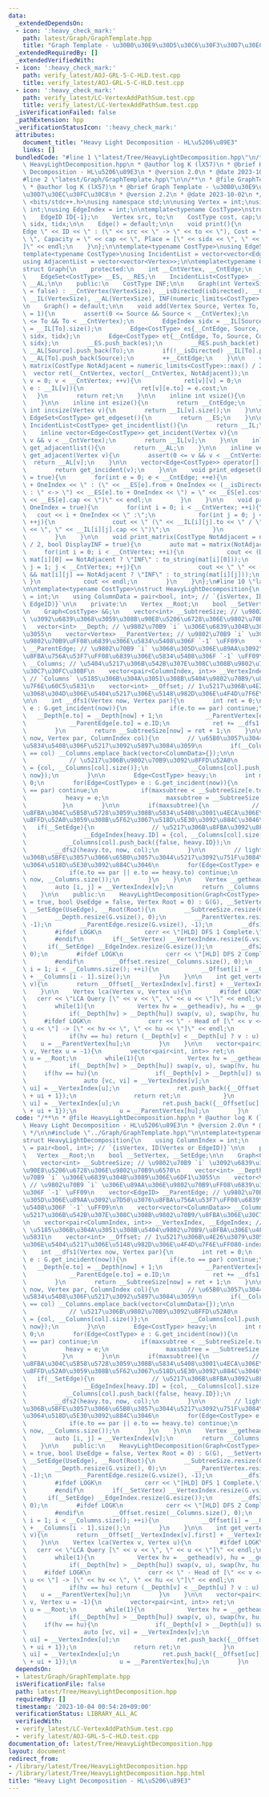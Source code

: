 ```yaml
---
data:
  _extendedDependsOn:
  - icon: ':heavy_check_mark:'
    path: latest/Graph/GraphTemplate.hpp
    title: "Graph Template - \u30B0\u30E9\u30D5\u30C6\u30F3\u30D7\u30EC\u30FC\u30C8"
  _extendedRequiredBy: []
  _extendedVerifiedWith:
  - icon: ':heavy_check_mark:'
    path: verify_latest/AOJ-GRL-5-C-HLD.test.cpp
    title: verify_latest/AOJ-GRL-5-C-HLD.test.cpp
  - icon: ':heavy_check_mark:'
    path: verify_latest/LC-VertexAddPathSum.test.cpp
    title: verify_latest/LC-VertexAddPathSum.test.cpp
  _isVerificationFailed: false
  _pathExtension: hpp
  _verificationStatusIcon: ':heavy_check_mark:'
  attributes:
    document_title: "Heavy Light Decomposition - HL\u5206\u89E3"
    links: []
  bundledCode: "#line 1 \"latest/Tree/HeavyLightDecomposition.hpp\"\n/**\n * @file\
    \ HeavyLightDecomposition.hpp\n * @author log K (lX57)\n * @brief Heavy Light\
    \ Decomposition - HL\u5206\u89E3\n * @version 2.0\n * @date 2023-10-04\n */\n\n\
    #line 2 \"latest/Graph/GraphTemplate.hpp\"\n\n/**\n * @file GraphTemplate.hpp\n\
    \ * @author log K (lX57)\n * @brief Graph Template - \u30B0\u30E9\u30D5\u30C6\u30F3\
    \u30D7\u30EC\u30FC\u30C8\n * @version 2.2\n * @date 2023-10-02\n */\n\n#include\
    \ <bits/stdc++.h>\nusing namespace std;\n\nusing Vertex = int;\nusing EdgeID =\
    \ int;\nusing EdgeIndex = int;\n\ntemplate<typename CostType>\nstruct Edge{\n\
    \    EdgeID ID{-1};\n    Vertex src, to;\n    CostType cost, cap;\n    EdgeIndex\
    \ sidx, tidx;\n\n    Edge() = default;\n\n    void print(){\n        cerr << \"\
    Edge \" << ID << \" : (\" << src << \" -> \" << to << \"), Cost = \" << cost <<\
    \ \", Capacity = \" << cap << \", Place = [\" << sidx << \", \" << tidx << \"\
    ]\" << endl;\n    }\n};\n\ntemplate<typename CostType>\nusing EdgeSet = vector<Edge<CostType>>;\n\
    template<typename CostType>\nusing IncidentList = vector<vector<Edge<CostType>>>;\n\
    using AdjacentList = vector<vector<Vertex>>;\n\ntemplate<typename CostType>\n\
    struct Graph{\n    protected:\n    int __CntVertex, __CntEdge;\n    bool __isDirected;\n\
    \    EdgeSet<CostType> __ES, __RES;\n    IncidentList<CostType> __IL;\n    AdjacentList\
    \ __AL;\n\n    public:\n    CostType INF;\n\n    Graph(int VertexSize, bool isDirected\
    \ = false) : __CntVertex(VertexSize), __isDirected(isDirected), __CntEdge(0),\
    \ __IL(VertexSize), __AL(VertexSize), INF(numeric_limits<CostType>::max() / 2){}\n\
    \n    Graph() = default;\n\n    void add(Vertex Source, Vertex To, CostType Cost\
    \ = 1){\n        assert(0 <= Source && Source < __CntVertex);\n        assert(0\
    \ <= To && To < __CntVertex);\n        EdgeIndex sidx = __IL[Source].size(), tidx\
    \ = __IL[To].size();\n        Edge<CostType> es{__CntEdge, Source, To, Cost, 1,\
    \ sidx, tidx};\n        Edge<CostType> et{__CntEdge, To, Source, Cost, 1, tidx,\
    \ sidx};\n        __ES.push_back(es);\n        __RES.push_back(et);\n        __IL[Source].push_back(es),\
    \ __AL[Source].push_back(To);\n        if(!__isDirected) __IL[To].push_back(et),\
    \ __AL[To].push_back(Source);\n        ++__CntEdge;\n    }\n\n    vector<vector<CostType>>\
    \ matrix(CostType NotAdjacent = numeric_limits<CostType>::max() / 2){\n      \
    \  vector ret(__CntVertex, vector(__CntVertex, NotAdjacent));\n        for(Vertex\
    \ v = 0; v < __CntVertex; ++v){\n            ret[v][v] = 0;\n            for(auto\
    \ e : __IL[v]){\n                ret[v][e.to] = e.cost;\n            }\n     \
    \   }\n        return ret;\n    }\n\n    inline int vsize(){\n        return __CntVertex;\n\
    \    }\n\n    inline int esize(){\n        return __CntEdge;\n    }\n\n    inline\
    \ int incsize(Vertex v){\n        return __IL[v].size();\n    }\n\n    inline\
    \ EdgeSet<CostType> get_edgeset(){\n        return __ES;\n    }\n\n    inline\
    \ IncidentList<CostType> get_incidentlist(){\n        return __IL;\n    }\n\n\
    \    inline vector<Edge<CostType>> get_incident(Vertex v){\n        assert(0 <=\
    \ v && v < __CntVertex);\n        return __IL[v];\n    }\n\n    inline AdjacentList\
    \ get_adjacentlist(){\n        return __AL;\n    }\n\n    inline vector<Vertex>\
    \ get_adjacent(Vertex v){\n        assert(0 <= v && v < __CntVertex);\n      \
    \  return __AL[v];\n    }\n\n    vector<Edge<CostType>> operator[](Vertex v){\n\
    \        return get_incident(v);\n    }\n\n    void print_edgeset(bool OneIndex\
    \ = true){\n        for(int e = 0; e < __CntEdge; ++e){\n            cout << e\
    \ + OneIndex << \" : (\" << __ES[e].from + OneIndex << (__isDirected ? \" -> \"\
    \ : \" <-> \") << __ES[e].to + OneIndex << \") = \" << __ES[e].cost << \" (\"\
    \ << __ES[e].cap << \")\" << endl;\n        }\n    }\n\n    void print_incidentlist(bool\
    \ OneIndex = true){\n        for(int i = 0; i < __CntVertex; ++i){\n         \
    \   cout << i + OneIndex << \" :\";\n            for(int j = 0; j < __IL[i].size();\
    \ ++j){\n                cout << \" (\" << __IL[i][j].to << \" / \" << __IL[i][j].cost\
    \ << \", \" << __IL[i][j].cap << \")\";\n            }\n            cout << endl;\n\
    \        }\n    }\n\n    void print_matrix(CostType NotAdjacent = numeric_limits<CostType>::max()\
    \ / 2, bool DisplayINF = true){\n        auto mat = matrix(NotAdjacent);\n   \
    \     for(int i = 0; i < __CntVertex; ++i){\n            cout << (DisplayINF &&\
    \ mat[i][0] == NotAdjacent ? \"INF\" : to_string(mat[i][0]));\n            for(int\
    \ j = 1; j < __CntVertex; ++j){\n                cout << \" \" << (DisplayINF\
    \ && mat[i][j] == NotAdjacent ? \"INF\" : to_string(mat[i][j]));\n           \
    \ }\n            cout << endl;\n        }\n    }\n};\n#line 10 \"latest/Tree/HeavyLightDecomposition.hpp\"\
    \n\ntemplate<typename CostType>\nstruct HeavyLightDecomposition{\n    using ColumnIndex\
    \ = int;\n    using ColumnData = pair<bool, int>; // `{isVertex, ID(Vertex or\
    \ EdgeID)}`\n\n    private:\n    Vertex __Root;\n    bool __SetVertex, __SetEdge;\n\
    \n    Graph<CostType> &G;\n    vector<int> __SubtreeSize; // \u9802\u70B9 `i`\
    \ \u3092\u6839\u3068\u3059\u308B\u90E8\u5206\u6728\u306E\u9802\u70B9\u6570\n \
    \   vector<int> __Depth; // \u9802\u70B9 `i` \u306E\u6839\u304B\u3089\u306E\u6DF1\
    \u3055\n    vector<Vertex> __ParentVertex; // \u9802\u70B9 `i` \u306E\u89AA\u306E\
    \u9802\u70B9\uFF08\u6839\u306E\u5834\u5408\u306F `-1` \uFF09\n    vector<EdgeID>\
    \ __ParentEdge; // \u9802\u70B9 `i` \u3068\u305D\u306E\u89AA\u3092\u7D50\u3076\
    \u8FBA\u756A\u53F7\uFF08\u6839\u306E\u5834\u5408\u306F `-1` \uFF09\n\n    vector<vector<ColumnData>>\
    \ __Columns; // \u5404\u5217\u306B\u542B\u307E\u308C\u308B\u9802\u70B9/\u8FBA\u306E\
    \u30C7\u30FC\u30BF\n    vector<pair<ColumnIndex, int>> __VertexIndex, __EdgeIndex;\
    \ // `Columns` \u5185\u306B\u304A\u3051\u308B\u5404\u9802\u70B9/\u8FBA\u306E\u4F4D\
    \u7F6E\u60C5\u5831\n    vector<int> __Offset; // 1\u5217\u306B\u4E26\u3079\u305F\
    \u3068\u304D\u306E\u5404\u5217\u306E\u5148\u982D\u306E\u4F4D\u7F6E\uFF080-index\uFF09\
    \n\n    int __dfs1(Vertex now, Vertex par){\n        int ret = 0;\n        for(Edge<CostType>\
    \ e : G.get_incident(now)){\n            if(e.to == par) continue;\n         \
    \   __Depth[e.to] = __Depth[now] + 1;\n            __ParentVertex[e.to] = now;\n\
    \            __ParentEdge[e.to] = e.ID;\n            ret += __dfs1(e.to, now);\n\
    \        }\n        return __SubtreeSize[now] = ret + 1;\n    }\n\n    void __dfs2(Vertex\
    \ now, Vertex par, ColumnIndex col){\n        // \u65B0\u3057\u3044\u5217\u306E\
    \u5834\u5408\u306F\u5217\u3092\u5897\u3084\u3059\n        if(__Columns.size()\
    \ == col) __Columns.emplace_back(vector<ColumnData>{});\n\n        if(__SetVertex){\n\
    \            // \u5217\u306B\u9802\u70B9\u3092\u8FFD\u52A0\n            __VertexIndex[now]\
    \ = {col, __Columns[col].size()};\n            __Columns[col].push_back({true,\
    \ now});\n        }\n\n        Edge<CostType> heavy;\n        int maxsubtree =\
    \ 0;\n        for(Edge<CostType> e : G.get_incident(now)){\n            if(e.to\
    \ == par) continue;\n            if(maxsubtree < __SubtreeSize[e.to]){\n     \
    \           heavy = e;\n                maxsubtree = __SubtreeSize[e.to];\n  \
    \          }\n        }\n\n        if(maxsubtree){\n            // heavy\u306A\
    \u8FBA\u304C\u5B58\u5728\u3059\u308B\u5834\u5408\u3001\u4ECA\u306E\u5217\u306B\
    \u8FFD\u52A0\u3059\u308B\u5F62\u3067\u518D\u5E30\u3092\u884C\u3046\n         \
    \   if(__SetEdge){\n                // \u5217\u306B\u8FBA\u3092\u8FFD\u52A0\n\
    \                __EdgeIndex[heavy.ID] = {col, __Columns[col].size()};\n     \
    \           __Columns[col].push_back({false, heavy.ID});\n            }\n    \
    \        __dfs2(heavy.to, now, col);\n        }\n\n        // light\u306A\u8FBA\
    \u306B\u5BFE\u3057\u3066\u65B0\u3057\u3044\u5217\u3092\u751F\u3084\u3057\u3064\
    \u3064\u518D\u5E30\u3092\u884C\u3046\n        for(Edge<CostType> e : G.get_incident(now)){\n\
    \            if(e.to == par || e.to == heavy.to) continue;\n            __dfs2(e.to,\
    \ now, __Columns.size());\n        }\n    }\n\n    Vertex __gethead(Vertex v){\n\
    \        auto [i, j] = __VertexIndex[v];\n        return __Columns[i][0].second;\n\
    \    }\n\n    public:\n    HeavyLightDecomposition(Graph<CostType> &G, bool UseVertex\
    \ = true, bool UseEdge = false, Vertex Root = 0) : G(G), __SetVertex(UseVertex),\
    \ __SetEdge(UseEdge), __Root(Root){\n        __SubtreeSize.resize(G.vsize(), 0);\n\
    \        __Depth.resize(G.vsize(), 0);\n        __ParentVertex.resize(G.vsize(),\
    \ -1);\n        __ParentEdge.resize(G.vsize(), -1);\n        __dfs1(__Root, -1);\n\
    \        #ifdef LOGK\n            cerr << \"[HLD] DFS 1 Complete.\" << endl;\n\
    \        #endif\n        if(__SetVertex) __VertexIndex.resize(G.vsize());\n  \
    \      if(__SetEdge) __EdgeIndex.resize(G.esize());\n        __dfs2(__Root, -1,\
    \ 0);\n        #ifdef LOGK\n            cerr << \"[HLD] DFS 2 Complete.\" << endl;\n\
    \        #endif\n        __Offset.resize(__Columns.size(), 0);\n        for(int\
    \ i = 1; i < __Columns.size(); ++i){\n            __Offset[i] = __Offset[i - 1]\
    \ + __Columns[i - 1].size();\n        }\n    }\n\n    int get_vertex_locate(Vertex\
    \ v){\n        return __Offset[__VertexIndex[v].first] + __VertexIndex[v].second;\n\
    \    }\n\n    Vertex lca(Vertex v, Vertex u){\n        #ifdef LOGK\n         \
    \   cerr << \"LCA Query [\" << v << \", \" << u << \"]\" << endl;\n        #endif\n\
    \        while(1){\n            Vertex hv = __gethead(v), hu = __gethead(u);\n\
    \            if(__Depth[hv] > __Depth[hu]) swap(v, u), swap(hv, hu);\n       \
    \     #ifdef LOGK\n                cerr << \" - Head of [\" << v << \", \" <<\
    \ u << \"] -> [\" << hv << \", \" << hu << \"]\" << endl;\n            #endif\n\
    \            if(hv == hu) return (__Depth[v] < __Depth[u] ? v : u);\n        \
    \    u = __ParentVertex[hu];\n        }\n    }\n\n    vector<pair<int, int>> get_vertex_segment(Vertex\
    \ v, Vertex u = -1){\n        vector<pair<int, int>> ret;\n        if(u == -1)\
    \ u = __Root;\n        while(1){\n            Vertex hv = __gethead(v), hu = __gethead(u);\n\
    \            if(__Depth[hv] > __Depth[hu]) swap(v, u), swap(hv, hu);\n       \
    \     if(hv == hu){\n                if(__Depth[v] > __Depth[u]) swap(v, u);\n\
    \                auto [vc, vi] = __VertexIndex[v];\n                auto [uc,\
    \ ui] = __VertexIndex[u];\n                ret.push_back({__Offset[vc] + vi, __Offset[uc]\
    \ + ui + 1});\n                return ret;\n            }\n            auto [uc,\
    \ ui] = __VertexIndex[u];\n            ret.push_back({__Offset[uc], __Offset[uc]\
    \ + ui + 1});\n            u = __ParentVertex[hu];\n        }\n    }\n};\n"
  code: "/**\n * @file HeavyLightDecomposition.hpp\n * @author log K (lX57)\n * @brief\
    \ Heavy Light Decomposition - HL\u5206\u89E3\n * @version 2.0\n * @date 2023-10-04\n\
    \ */\n\n#include \"../Graph/GraphTemplate.hpp\"\n\ntemplate<typename CostType>\n\
    struct HeavyLightDecomposition{\n    using ColumnIndex = int;\n    using ColumnData\
    \ = pair<bool, int>; // `{isVertex, ID(Vertex or EdgeID)}`\n\n    private:\n \
    \   Vertex __Root;\n    bool __SetVertex, __SetEdge;\n\n    Graph<CostType> &G;\n\
    \    vector<int> __SubtreeSize; // \u9802\u70B9 `i` \u3092\u6839\u3068\u3059\u308B\
    \u90E8\u5206\u6728\u306E\u9802\u70B9\u6570\n    vector<int> __Depth; // \u9802\
    \u70B9 `i` \u306E\u6839\u304B\u3089\u306E\u6DF1\u3055\n    vector<Vertex> __ParentVertex;\
    \ // \u9802\u70B9 `i` \u306E\u89AA\u306E\u9802\u70B9\uFF08\u6839\u306E\u5834\u5408\
    \u306F `-1` \uFF09\n    vector<EdgeID> __ParentEdge; // \u9802\u70B9 `i` \u3068\
    \u305D\u306E\u89AA\u3092\u7D50\u3076\u8FBA\u756A\u53F7\uFF08\u6839\u306E\u5834\
    \u5408\u306F `-1` \uFF09\n\n    vector<vector<ColumnData>> __Columns; // \u5404\
    \u5217\u306B\u542B\u307E\u308C\u308B\u9802\u70B9/\u8FBA\u306E\u30C7\u30FC\u30BF\
    \n    vector<pair<ColumnIndex, int>> __VertexIndex, __EdgeIndex; // `Columns`\
    \ \u5185\u306B\u304A\u3051\u308B\u5404\u9802\u70B9/\u8FBA\u306E\u4F4D\u7F6E\u60C5\
    \u5831\n    vector<int> __Offset; // 1\u5217\u306B\u4E26\u3079\u305F\u3068\u304D\
    \u306E\u5404\u5217\u306E\u5148\u982D\u306E\u4F4D\u7F6E\uFF080-index\uFF09\n\n\
    \    int __dfs1(Vertex now, Vertex par){\n        int ret = 0;\n        for(Edge<CostType>\
    \ e : G.get_incident(now)){\n            if(e.to == par) continue;\n         \
    \   __Depth[e.to] = __Depth[now] + 1;\n            __ParentVertex[e.to] = now;\n\
    \            __ParentEdge[e.to] = e.ID;\n            ret += __dfs1(e.to, now);\n\
    \        }\n        return __SubtreeSize[now] = ret + 1;\n    }\n\n    void __dfs2(Vertex\
    \ now, Vertex par, ColumnIndex col){\n        // \u65B0\u3057\u3044\u5217\u306E\
    \u5834\u5408\u306F\u5217\u3092\u5897\u3084\u3059\n        if(__Columns.size()\
    \ == col) __Columns.emplace_back(vector<ColumnData>{});\n\n        if(__SetVertex){\n\
    \            // \u5217\u306B\u9802\u70B9\u3092\u8FFD\u52A0\n            __VertexIndex[now]\
    \ = {col, __Columns[col].size()};\n            __Columns[col].push_back({true,\
    \ now});\n        }\n\n        Edge<CostType> heavy;\n        int maxsubtree =\
    \ 0;\n        for(Edge<CostType> e : G.get_incident(now)){\n            if(e.to\
    \ == par) continue;\n            if(maxsubtree < __SubtreeSize[e.to]){\n     \
    \           heavy = e;\n                maxsubtree = __SubtreeSize[e.to];\n  \
    \          }\n        }\n\n        if(maxsubtree){\n            // heavy\u306A\
    \u8FBA\u304C\u5B58\u5728\u3059\u308B\u5834\u5408\u3001\u4ECA\u306E\u5217\u306B\
    \u8FFD\u52A0\u3059\u308B\u5F62\u3067\u518D\u5E30\u3092\u884C\u3046\n         \
    \   if(__SetEdge){\n                // \u5217\u306B\u8FBA\u3092\u8FFD\u52A0\n\
    \                __EdgeIndex[heavy.ID] = {col, __Columns[col].size()};\n     \
    \           __Columns[col].push_back({false, heavy.ID});\n            }\n    \
    \        __dfs2(heavy.to, now, col);\n        }\n\n        // light\u306A\u8FBA\
    \u306B\u5BFE\u3057\u3066\u65B0\u3057\u3044\u5217\u3092\u751F\u3084\u3057\u3064\
    \u3064\u518D\u5E30\u3092\u884C\u3046\n        for(Edge<CostType> e : G.get_incident(now)){\n\
    \            if(e.to == par || e.to == heavy.to) continue;\n            __dfs2(e.to,\
    \ now, __Columns.size());\n        }\n    }\n\n    Vertex __gethead(Vertex v){\n\
    \        auto [i, j] = __VertexIndex[v];\n        return __Columns[i][0].second;\n\
    \    }\n\n    public:\n    HeavyLightDecomposition(Graph<CostType> &G, bool UseVertex\
    \ = true, bool UseEdge = false, Vertex Root = 0) : G(G), __SetVertex(UseVertex),\
    \ __SetEdge(UseEdge), __Root(Root){\n        __SubtreeSize.resize(G.vsize(), 0);\n\
    \        __Depth.resize(G.vsize(), 0);\n        __ParentVertex.resize(G.vsize(),\
    \ -1);\n        __ParentEdge.resize(G.vsize(), -1);\n        __dfs1(__Root, -1);\n\
    \        #ifdef LOGK\n            cerr << \"[HLD] DFS 1 Complete.\" << endl;\n\
    \        #endif\n        if(__SetVertex) __VertexIndex.resize(G.vsize());\n  \
    \      if(__SetEdge) __EdgeIndex.resize(G.esize());\n        __dfs2(__Root, -1,\
    \ 0);\n        #ifdef LOGK\n            cerr << \"[HLD] DFS 2 Complete.\" << endl;\n\
    \        #endif\n        __Offset.resize(__Columns.size(), 0);\n        for(int\
    \ i = 1; i < __Columns.size(); ++i){\n            __Offset[i] = __Offset[i - 1]\
    \ + __Columns[i - 1].size();\n        }\n    }\n\n    int get_vertex_locate(Vertex\
    \ v){\n        return __Offset[__VertexIndex[v].first] + __VertexIndex[v].second;\n\
    \    }\n\n    Vertex lca(Vertex v, Vertex u){\n        #ifdef LOGK\n         \
    \   cerr << \"LCA Query [\" << v << \", \" << u << \"]\" << endl;\n        #endif\n\
    \        while(1){\n            Vertex hv = __gethead(v), hu = __gethead(u);\n\
    \            if(__Depth[hv] > __Depth[hu]) swap(v, u), swap(hv, hu);\n       \
    \     #ifdef LOGK\n                cerr << \" - Head of [\" << v << \", \" <<\
    \ u << \"] -> [\" << hv << \", \" << hu << \"]\" << endl;\n            #endif\n\
    \            if(hv == hu) return (__Depth[v] < __Depth[u] ? v : u);\n        \
    \    u = __ParentVertex[hu];\n        }\n    }\n\n    vector<pair<int, int>> get_vertex_segment(Vertex\
    \ v, Vertex u = -1){\n        vector<pair<int, int>> ret;\n        if(u == -1)\
    \ u = __Root;\n        while(1){\n            Vertex hv = __gethead(v), hu = __gethead(u);\n\
    \            if(__Depth[hv] > __Depth[hu]) swap(v, u), swap(hv, hu);\n       \
    \     if(hv == hu){\n                if(__Depth[v] > __Depth[u]) swap(v, u);\n\
    \                auto [vc, vi] = __VertexIndex[v];\n                auto [uc,\
    \ ui] = __VertexIndex[u];\n                ret.push_back({__Offset[vc] + vi, __Offset[uc]\
    \ + ui + 1});\n                return ret;\n            }\n            auto [uc,\
    \ ui] = __VertexIndex[u];\n            ret.push_back({__Offset[uc], __Offset[uc]\
    \ + ui + 1});\n            u = __ParentVertex[hu];\n        }\n    }\n};"
  dependsOn:
  - latest/Graph/GraphTemplate.hpp
  isVerificationFile: false
  path: latest/Tree/HeavyLightDecomposition.hpp
  requiredBy: []
  timestamp: '2023-10-04 00:54:20+09:00'
  verificationStatus: LIBRARY_ALL_AC
  verifiedWith:
  - verify_latest/LC-VertexAddPathSum.test.cpp
  - verify_latest/AOJ-GRL-5-C-HLD.test.cpp
documentation_of: latest/Tree/HeavyLightDecomposition.hpp
layout: document
redirect_from:
- /library/latest/Tree/HeavyLightDecomposition.hpp
- /library/latest/Tree/HeavyLightDecomposition.hpp.html
title: "Heavy Light Decomposition - HL\u5206\u89E3"
---
```

